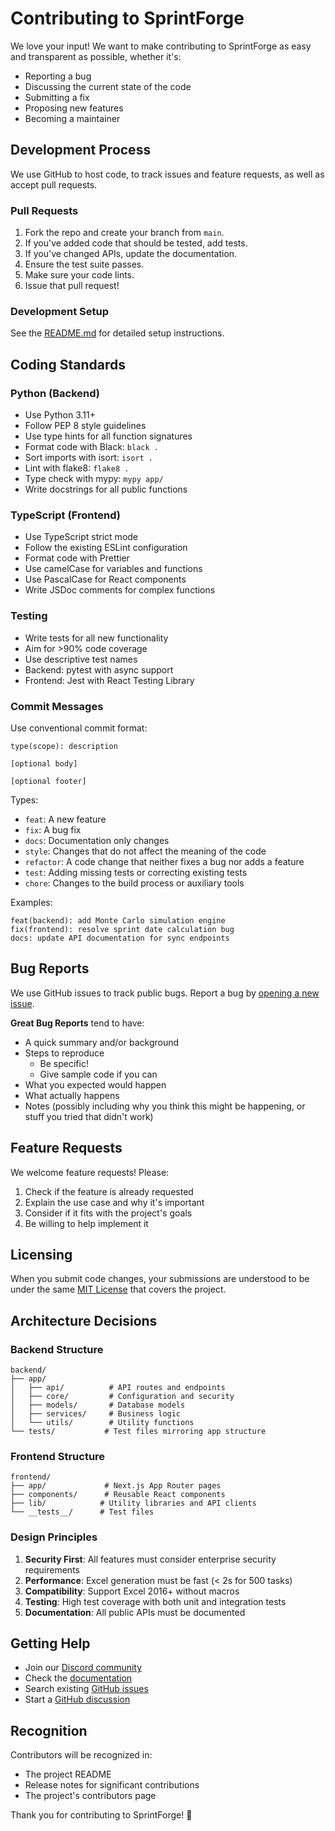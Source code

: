 # Contributing to SprintForge

We love your input! We want to make contributing to SprintForge as easy and transparent as possible, whether it's:

- Reporting a bug
- Discussing the current state of the code
- Submitting a fix
- Proposing new features
- Becoming a maintainer

## Development Process

We use GitHub to host code, to track issues and feature requests, as well as accept pull requests.

### Pull Requests

1. Fork the repo and create your branch from `main`.
2. If you've added code that should be tested, add tests.
3. If you've changed APIs, update the documentation.
4. Ensure the test suite passes.
5. Make sure your code lints.
6. Issue that pull request!

### Development Setup

See the [README.md](README.md) for detailed setup instructions.

## Coding Standards

### Python (Backend)

- Use Python 3.11+
- Follow PEP 8 style guidelines
- Use type hints for all function signatures
- Format code with Black: `black .`
- Sort imports with isort: `isort .`
- Lint with flake8: `flake8 .`
- Type check with mypy: `mypy app/`
- Write docstrings for all public functions

### TypeScript (Frontend)

- Use TypeScript strict mode
- Follow the existing ESLint configuration
- Format code with Prettier
- Use camelCase for variables and functions
- Use PascalCase for React components
- Write JSDoc comments for complex functions

### Testing

- Write tests for all new functionality
- Aim for >90% code coverage
- Use descriptive test names
- Backend: pytest with async support
- Frontend: Jest with React Testing Library

### Commit Messages

Use conventional commit format:

```
type(scope): description

[optional body]

[optional footer]
```

Types:
- `feat`: A new feature
- `fix`: A bug fix
- `docs`: Documentation only changes
- `style`: Changes that do not affect the meaning of the code
- `refactor`: A code change that neither fixes a bug nor adds a feature
- `test`: Adding missing tests or correcting existing tests
- `chore`: Changes to the build process or auxiliary tools

Examples:
```
feat(backend): add Monte Carlo simulation engine
fix(frontend): resolve sprint date calculation bug
docs: update API documentation for sync endpoints
```

## Bug Reports

We use GitHub issues to track public bugs. Report a bug by [opening a new issue](https://github.com/your-org/sprintforge/issues/new).

**Great Bug Reports** tend to have:

- A quick summary and/or background
- Steps to reproduce
  - Be specific!
  - Give sample code if you can
- What you expected would happen
- What actually happens
- Notes (possibly including why you think this might be happening, or stuff you tried that didn't work)

## Feature Requests

We welcome feature requests! Please:

1. Check if the feature is already requested
2. Explain the use case and why it's important
3. Consider if it fits with the project's goals
4. Be willing to help implement it

## Licensing

When you submit code changes, your submissions are understood to be under the same [MIT License](LICENSE) that covers the project.

## Architecture Decisions

### Backend Structure

```
backend/
├── app/
│   ├── api/          # API routes and endpoints
│   ├── core/         # Configuration and security
│   ├── models/       # Database models
│   ├── services/     # Business logic
│   └── utils/        # Utility functions
└── tests/           # Test files mirroring app structure
```

### Frontend Structure

```
frontend/
├── app/             # Next.js App Router pages
├── components/      # Reusable React components
├── lib/            # Utility libraries and API clients
└── __tests__/      # Test files
```

### Design Principles

1. **Security First**: All features must consider enterprise security requirements
2. **Performance**: Excel generation must be fast (< 2s for 500 tasks)
3. **Compatibility**: Support Excel 2016+ without macros
4. **Testing**: High test coverage with both unit and integration tests
5. **Documentation**: All public APIs must be documented

## Getting Help

- Join our [Discord community](https://discord.gg/sprintforge)
- Check the [documentation](https://docs.sprintforge.com)
- Search existing [GitHub issues](https://github.com/your-org/sprintforge/issues)
- Start a [GitHub discussion](https://github.com/your-org/sprintforge/discussions)

## Recognition

Contributors will be recognized in:
- The project README
- Release notes for significant contributions
- The project's contributors page

Thank you for contributing to SprintForge! 🚀